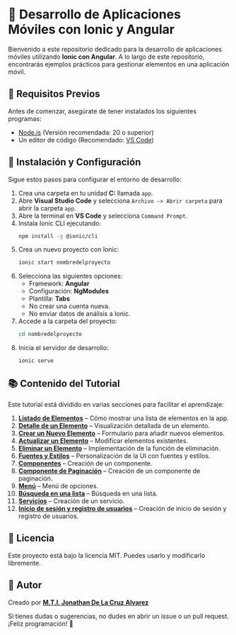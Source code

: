 # 📱 Desarrollo de Aplicaciones Móviles con Ionic y Angular

Bienvenido a este repositorio dedicado para la desarrollo de aplicaciones móviles utilizando **Ionic con Angular**. A lo largo de este repositorio, encontrarás ejemplos prácticos para gestionar elementos en una aplicación móvil.

## 📌 Requisitos Previos
Antes de comenzar, asegúrate de tener instalados los siguientes programas:

- [Node.js](https://nodejs.org/) (Versión recomendada: 20 o superior)
- Un editor de código (Recomendado: [VS Code](https://code.visualstudio.com/))

## 🚀 Instalación y Configuración
Sigue estos pasos para configurar el entorno de desarrollo:

1. Crea una carpeta en tu unidad **C:** llamada `app`.
2. Abre **Visual Studio Code** y selecciona `Archivo -> Abrir carpeta` para abrir la carpeta `app`.
3. Abre la terminal en **VS Code** y selecciona `Command Prompt`.
4. Instala Ionic CLI ejecutando:
   ```sh
   npm install -g @ionic/cli
   ```
5. Crea un nuevo proyecto con Ionic:
   ```sh
   ionic start nombredelproyecto
   ```
6. Selecciona las siguientes opciones:
   - Framework: **Angular**
   - Configuración: **NgModules**
   - Plantilla: **Tabs**
   - No crear una cuenta nueva.
   - No enviar datos de análisis a Ionic.
7. Accede a la carpeta del proyecto:
   ```sh
   cd nombredelproyecto
   ```
8. Inicia el servidor de desarrollo:
   ```sh
   ionic serve
   ```

## 📚 Contenido del Tutorial
Este tutorial está dividido en varias secciones para facilitar el aprendizaje:

1. **[Listado de Elementos](01_listado_elementos.md)** – Cómo mostrar una lista de elementos en la app.
2. **[Detalle de un Elemento](02_detalle_elemento.md)** – Visualización detallada de un elemento.
3. **[Crear un Nuevo Elemento](03_crear_elemento.md)** – Formulario para añadir nuevos elementos.
4. **[Actualizar un Elemento](04_actualizar_elemento.md)** – Modificar elementos existentes.
5. **[Eliminar un Elemento](05_eliminar_elemento.md)** – Implementación de la función de eliminación.
6. **[Fuentes y Estilos](06_fuentes_estilos.md)** – Personalización de la UI con fuentes y estilos.
7. **[Componentes](07_componentes.md)** – Creación de un componente.
8. **[Componente de Paginación](08_paginacion.md)** – Creación de un componente de paginación.
9. **[Menú](09_menu.md)** – Menú de opciones.
10. **[Búsqueda en una lista](10_busqueda.md)** – Búsqueda en una lista.
11. **[Servicios](11_servicios.md)** – Creación de un servicio.
12. **[Inicio de sesión y registro de usuarios](12_login_registro.md)** – Creación de inicio de sesión y registro de usuarios.

## 📄 Licencia
Este proyecto está bajo la licencia MIT. Puedes usarlo y modificarlo libremente.

## 👤 Autor
Creado por **[M.T.I. Jonathan De La Cruz Alvarez](https://github.com/JonathanDeLaCruz)**

Si tienes dudas o sugerencias, no dudes en abrir un issue o un pull request. ¡Feliz programación! 🚀
